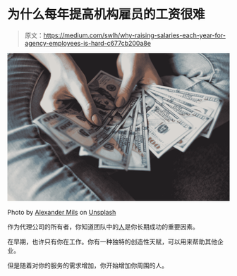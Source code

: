 # 为什么每年提高机构雇员的工资很难

> 原文：<https://medium.com/swlh/why-raising-salaries-each-year-for-agency-employees-is-hard-c677cb200a8e>

![](img/0195b2e2ef9a83c0396ce3d6f61b73bc.png)

Photo by [Alexander Mils](https://unsplash.com/@alexandermils?utm_source=medium&utm_medium=referral) on [Unsplash](https://unsplash.com?utm_source=medium&utm_medium=referral)

作为代理公司的所有者，你知道团队中的[人](https://anthonytumbiolo.com/why-people-stay/)是你长期成功的重要因素。

在早期，也许只有你在工作。你有一种独特的创造性天赋，可以用来帮助其他企业。

但是随着对你的服务的需求增加，你开始增加你周围的人。